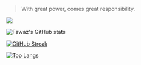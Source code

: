 > With great power, comes great responsibility.

![](https://github.com/FawazBinSaleem/FawazBinSaleem/blob/main/spiderman-home-coming-leap-d9ltaq4h8p13h7ds.gif)

![Fawaz's GitHub stats](https://github-readme-stats.vercel.app/api?username=FawazBinSaleem&show_icons=true&theme=transparent&hide_border=true&layout=default&hide_title=true)

[![GitHub Streak](https://streak-stats.demolab.com?user=FawazBinSaleem&theme=transparent&hide_border=true)](https://git.io/streak-stats)

[![Top Langs](https://github-readme-stats.vercel.app/api/top-langs/?username=FawazBinSaleem&layout=compact&theme=transparent&hide_progress=true)](https://github.com/anuraghazra/github-readme-stats)
